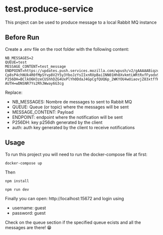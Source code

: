 # test.produce-service
This project can be used to produce message to a local Rabbit MQ instance

## Before Run

Create a .env file on the root folder with the following content:

```
NB_MESSAGES=2
QUEUE=test
MESSAGE_CONTENT=test_message
ENDPOINT=https://updates.push.services.mozilla.com/wpush/v2/gAAAAABiqzuJmjwSasRi495T7Trh2oI1jT2lqEfWm2_8q242KN5HFQV0xz8_BpNzoeJ5gxUMkQTFEr1sbDylQClB9fLNm9YnhQO-Cp8sP4chNUk4R0fMpSYvp8V2Y5y3YboJzYsIIxnRXpBaiINN01Hh8XvkmtLWRtRxfFyodx9Z2tI_fSwJP4I
P256DH=BClkO6H3zeCUShhDZG4UxPlYh0DdaJ4GpCgfQUQ6p_2WKYOU4wUiaovjZ83xtffHmcolHPYZ_TE462AXSVVhWZE
AUTH=wDNSNR7Ys2RhJWway6G3cg
```

Replace:
- NB_MESSAGES: Nombre de messages to sent to Rabbit MQ
- QUEUE: Queue (or topic) where the messages will be sent
- MESSAGE_CONTENT: Payload 
- ENDPOINT: endpoint where the notification will be sent
- P256DH: key p256dh generated by the client
- auth: auth key generated by the client to receive notifications

## Usage

To run this project you will need to run the docker-compose file at first: 

    docker-compose up

Then

    npm install

    npm run dev

Finally you can open: http://localhost:15672 and login using

- username: guest
- password: guest

Check on the queue section if the specified queue ecists and all the messages are there! 😁

